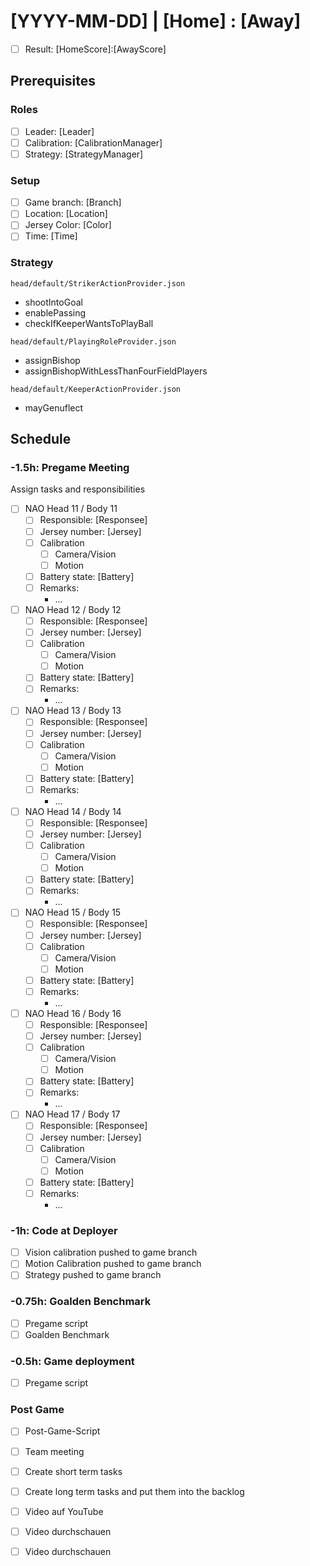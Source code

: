 # [YYYY-MM-DD] | [Home] : [Away]

- [ ] Result: [HomeScore]:[AwayScore]

## Prerequisites

### Roles

- [ ] Leader: [Leader]
- [ ] Calibration: [CalibrationManager]
- [ ] Strategy: [StrategyManager]

### Setup

- [ ] Game branch: [Branch]
- [ ] Location: [Location]
- [ ] Jersey Color: [Color]
- [ ] Time: [Time]

### Strategy

`head/default/StrikerActionProvider.json`
- shootIntoGoal
- enablePassing
- checkIfKeeperWantsToPlayBall

`head/default/PlayingRoleProvider.json`
- assignBishop
- assignBishopWithLessThanFourFieldPlayers

`head/default/KeeperActionProvider.json`
- mayGenuflect


## Schedule

### -1.5h: Pregame Meeting

Assign tasks and responsibilities

- [ ] NAO Head 11 / Body 11
    - [ ] Responsible: [Responsee]
    - [ ] Jersey number: [Jersey]
    - [ ] Calibration
        - [ ] Camera/Vision
        - [ ] Motion
    - [ ] Battery state: [Battery]
    - [ ] Remarks:
        - ...
- [ ] NAO Head 12 / Body 12
    - [ ] Responsible: [Responsee]
    - [ ] Jersey number: [Jersey]
    - [ ] Calibration
        - [ ] Camera/Vision
        - [ ] Motion
    - [ ] Battery state: [Battery]
    - [ ] Remarks:
        - ...
- [ ] NAO Head 13 / Body 13
    - [ ] Responsible: [Responsee]
    - [ ] Jersey number: [Jersey]
    - [ ] Calibration
        - [ ] Camera/Vision
        - [ ] Motion
    - [ ] Battery state: [Battery]
    - [ ] Remarks:
        - ...
- [ ] NAO Head 14 / Body 14
    - [ ] Responsible: [Responsee]
    - [ ] Jersey number: [Jersey]
    - [ ] Calibration
        - [ ] Camera/Vision
        - [ ] Motion
    - [ ] Battery state: [Battery]
    - [ ] Remarks:
        - ...
- [ ] NAO Head 15 / Body 15
    - [ ] Responsible: [Responsee]
    - [ ] Jersey number: [Jersey]
    - [ ] Calibration
        - [ ] Camera/Vision
        - [ ] Motion
    - [ ] Battery state: [Battery]
    - [ ] Remarks:
        - ...
- [ ] NAO Head 16 / Body 16
    - [ ] Responsible: [Responsee]
    - [ ] Jersey number: [Jersey]
    - [ ] Calibration
        - [ ] Camera/Vision
        - [ ] Motion
    - [ ] Battery state: [Battery]
    - [ ] Remarks:
        - ...
- [ ] NAO Head 17 / Body 17
    - [ ] Responsible: [Responsee]
    - [ ] Jersey number: [Jersey]
    - [ ] Calibration
        - [ ] Camera/Vision
        - [ ] Motion
    - [ ] Battery state: [Battery]
    - [ ] Remarks:
        - ...

### -1h: Code at Deployer

- [ ] Vision calibration pushed to game branch
- [ ] Motion Calibration pushed to game branch
- [ ] Strategy pushed to game branch

### -0.75h: Goalden Benchmark

- [ ] Pregame script
- [ ] Goalden Benchmark

### -0.5h: Game deployment

- [ ] Pregame script


### Post Game

- [ ] Post-Game-Script
- [ ] Team meeting
- [ ] Create short term tasks
- [ ] Create long term tasks and put them into the backlog
- [ ] Video auf YouTube
- [ ] Video durchschauen
- [ ] Video durchschauen

